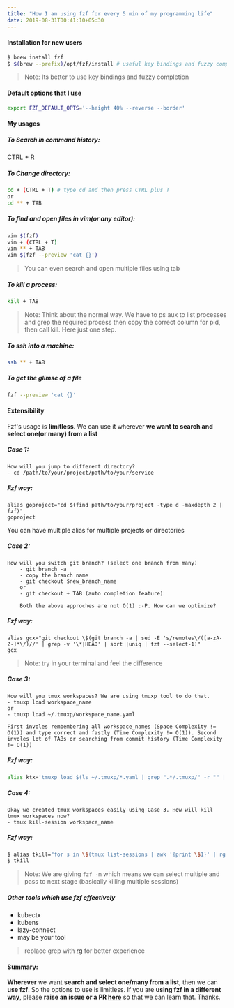 ```yaml
---
title: "How I am using fzf for every 5 min of my programming life"
date: 2019-08-31T00:41:10+05:30
---
```


#### Installation for new users
```bash
$ brew install fzf
$ $(brew --prefix)/opt/fzf/install # useful key bindings and fuzzy completion
```
> Note: Its better to use key bindings and fuzzy completion

#### Default options that I use
```bash
export FZF_DEFAULT_OPTS='--height 40% --reverse --border'
```

####  My usages

##### To Search in command history:
CTRL + R

##### To Change directory:
```bash
cd + (CTRL + T) # type cd and then press CTRL plus T
or
cd ** + TAB
```

##### To find and open files in vim(or any editor):
```bash
vim $(fzf)
vim + (CTRL + T)
vim ** + TAB
vim $(fzf --preview 'cat {}')
```
> You can even search and open multiple files using tab

##### To kill a process:
```bash
kill + TAB
```

> Note: Think about the normal way. We have to ps aux to list processes and grep the required process then copy the correct column for pid, then call kill. Here just one step.

##### To ssh into a machine:
```bash
ssh ** + TAB
```

##### To get the glimse of a file
```bash
fzf --preview 'cat {}'
```

#### Extensibility
Fzf's usage is **limitless**. We can use it wherever **we want to search and select one(or many) from a list**

##### Case 1:
```
How will you jump to different directory?
- cd /path/to/your/project/path/to/your/service
```
##### Fzf way:
```
alias goproject="cd $(find path/to/your/project -type d -maxdepth 2 | fzf)"
goproject
```
You can have multiple alias for multiple projects or directories


##### Case 2:
```
How will you switch git branch? (select one branch from many)
    - git branch -a
    - copy the branch name
    - git checkout $new_branch_name
    or
    - git checkout + TAB (auto completion feature)

    Both the above approches are not O(1) :-P. How can we optimize?
```

##### Fzf way:
```
alias gcx="git checkout \$(git branch -a | sed -E 's/remotes\/([a-zA-Z-]*\/)//' | grep -v '\*|HEAD' | sort |uniq | fzf --select-1)"
gcx
```
> Note: try in your terminal and feel the difference

##### Case 3:
```
How will you tmux workspaces? We are using tmuxp tool to do that.
- tmuxp load workspace_name
or
- tmuxp load ~/.tmuxp/workspace_name.yaml

First involes rembembering all workspace_names (Space Complexity != O(1)) and type correct and fastly (Time Complexity != O(1)). Second involes lot of TABs or searching from commit history (Time Complexity != O(1))

```

##### Fzf way:
```bash
alias ktx='tmuxp load $(ls ~/.tmuxp/*.yaml | grep ".*/.tmuxp/" -r "" | grep "\.yaml" -r "" | fzf) --yes'
```

##### Case 4:
```
Okay we created tmux workspaces easily using Case 3. How will kill tmux workspaces now?
- tmux kill-session workspace_name
```

##### Fzf way:
```bash
$ alias tkill="for s in \$(tmux list-sessions | awk '{print \$1}' | rg ':' -r '' | fzf -m); do tmux kill-session -t \$s; done;"
$ tkill
```
> Note: We are giving `fzf -m` which means we can select multiple and pass to next stage (basically killing multiple sessions)

##### Other tools which use fzf effectively
- kubectx
- kubens
- lazy-connect
- may be your tool

> replace grep with [rg](https://github.com/BurntSushi/ripgrep) for better experience

#### Summary:
**Wherever** we want **search and select one/many from a list**, then we can **use fzf**. So the options to use is limitless. If you are **using fzf in a different way**, please **raise an issue or a PR [here](https://github.com/dineshba/website/blob/master/content/posts/fzf.md)** so that we can learn that. Thanks.
